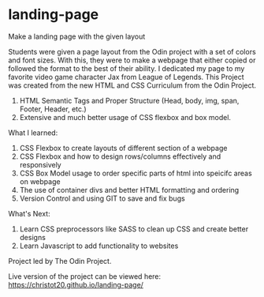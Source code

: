 # landing-page
Make a landing page with the given layout

Students were given a page layout from the Odin project with a set of colors and font sizes. With this, they were to make a webpage that either copied or followed the format to the best of their ability. I dedicated my page to my favorite video game character Jax from League of Legends. This Project was created from the new HTML and CSS Curriculum from the Odin Project.

1. HTML Semantic Tags and Proper Structure (Head, body, img, span, Footer, Header, etc.)
2. Extensive and much better usage of CSS flexbox and box model.

What I learned:
1. CSS Flexbox to create layouts of different section of a webpage
3. CSS Flexbox and how to design rows/columns effectively and responsively
4. CSS Box Model usage to order specific parts of html into speicifc areas on webpage
5. The use of container divs and better HTML formatting and ordering
6. Version Control and using GIT to save and fix bugs

What's Next:
1. Learn CSS preprocessors like SASS to clean up CSS and create better designs
2. Learn Javascript to add functionality to websites

Project led by The Odin Project.

Live version of the project can be viewed here: https://christot20.github.io/landing-page/
